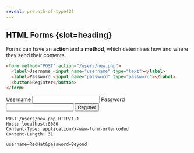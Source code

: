 ```yaml
---
reveal: pre:nth-of-type(2)
---
```

## HTML Forms {slot=heading}

Forms can have an **action** and a **method**, which determines how and where 
they send their contents.

<div style="position:relative">

```html
<form method="POST" action="/users/new.php">
  <label>Username <input name="username" type="text"></label>
  <label>Password <input name="password" type="password"></label>
  <button>Register</button>
</form>
```

<form method="POST" action="/users/new.php"
      onsubmit="return !!deck.forward();">
  <label>Username <input name="username" type="text"></label>
  <label>Password <input name="password" type="password"></label>
  <button>Register</button>
</form>

```http
POST /users/new.php HTTP/1.1
Host: localhost:8080
Content-Type: application/x-www-form-urlencoded
Content-Length: 31

username=RedHat&password=Beyond
```

</div>
